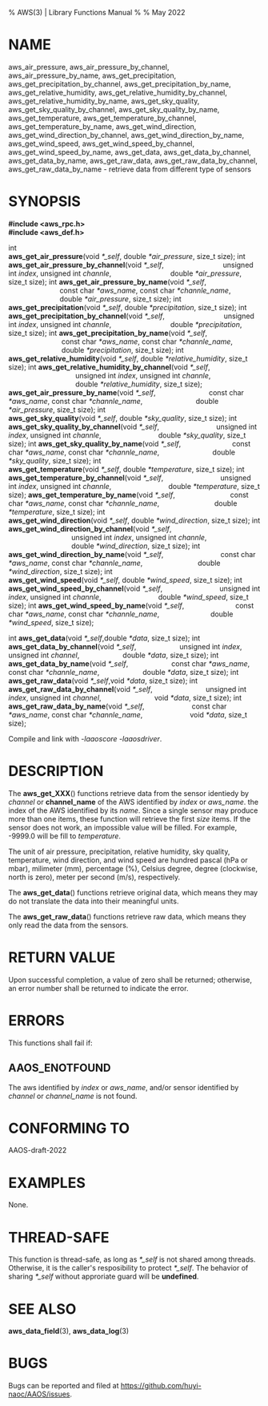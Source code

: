 % AWS(3) | Library Functions Manual
%
% May 2022

NAME
====

aws\_air\_pressure, aws\_air\_pressure\_by\_channel, aws\_air\_pressure\_by\_name, aws\_get\_precipitation, aws\_get\_precipitation\_by\_channel, aws\_get\_precipitation\_by\_name, aws\_get\_relative\_humidity, aws\_get\_relative\_humidity\_by\_channel, aws\_get\_relative\_humidity\_by\_name, aws\_get\_sky\_quality, aws\_get\_sky\_quality\_by\_channel, aws\_get\_sky\_quality\_by\_name, aws\_get\_temperature, aws\_get\_temperature\_by\_channel, aws\_get\_temperature\_by\_name, aws\_get\_wind\_direction, aws\_get\_wind\_direction\_by\_channel, aws\_get\_wind\_direction\_by\_name, aws\_get\_wind\_speed, aws\_get\_wind\_speed\_by\_channel, aws\_get\_wind\_speed\_by\_name, aws\_get\_data, aws\_get\_data\_by\_channel, aws\_get\_data\_by\_name, aws\_get\_raw\_data, aws\_get\_raw\_data\_by\_channel, aws\_get\_raw\_data\_by\_name  - retrieve data from different type of sensors

SYNOPSIS
========

**#include <aws_rpc.h>**  
**#include <aws_def.h>**

int  
**aws_get_air_pressure**(void *\*\_self*, double *\*air\_pressure*, size\_t size);
int
**aws_get_air_pressure_by_channel**(void *\*\_self*, 
$~~~~~~~~~~~~~~~~~~~~~~~~~~~~~$unsigned int *index*, unsigned int *channle*,
$~~~~~~~~~~~~~~~~~~~~~~~~~~~~~$double *\*air\_pressure*, size\_t size);
int
**aws_get_air_pressure_by_name**(void *\*\_self*, 
$~~~~~~~~~~~~~~~~~~~~~~~~~~$const char *\*aws_name*, const char *\*channle_name*, 
$~~~~~~~~~~~~~~~~~~~~~~~~~~$double *\*air\_pressure*, size\_t size);
int  
**aws_get_precipitation**(void *\*\_self*, double *\*precipitation*, size\_t size);
int
**aws_get_precipitation_by_channel**(void *\*\_self*, 
$~~~~~~~~~~~~~~~~~~~~~~~~~~~~~$unsigned int *index*, unsigned int *channle*,
$~~~~~~~~~~~~~~~~~~~~~~~~~~~~~$double *\*precipitation*, size\_t size);
int
**aws_get_precipitation_by_name**(void *\*\_self*, 
$~~~~~~~~~~~~~~~~~~~~~~~~~~~$const char *\*aws_name*, const char *\*channle_name*, 
$~~~~~~~~~~~~~~~~~~~~~~~~~~~$double *\*precipitation*, size\_t size);
int  
**aws_get_relative_humidity**(void *\*\_self*, double *\*relative\_humidity*, size\_t size);
int
**aws_get_relative_humidity_by_channel**(void *\*\_self*, 
$~~~~~~~~~~~~~~~~~~~~~~~~~~~~~~~~~~$unsigned int *index*, unsigned int *channle*,
$~~~~~~~~~~~~~~~~~~~~~~~~~~~~~~~~~~$double *\*relative\_humidity*, size\_t size);
**aws_get_air_pressure_by_name**(void *\*\_self*, 
$~~~~~~~~~~~~~~~~~~~~~~~~~~$const char *\*aws_name*, const char *\*channle_name*, 
$~~~~~~~~~~~~~~~~~~~~~~~~~~$double *\*air\_pressure*, size\_t size);
int  
**aws_get_sky_quality**(void *\*\_self*, double *\*sky\_quality*, size\_t size);
int
**aws_get_sky_quality_by_channel**(void *\*\_self*, 
$~~~~~~~~~~~~~~~~~~~~~~~~~~~~$unsigned int *index*, unsigned int *channle*,
$~~~~~~~~~~~~~~~~~~~~~~~~~~~~$double *\*sky\_quality*, size\_t size);
int
**aws_get_sky_quality_by_name**(void *\*\_self*, 
$~~~~~~~~~~~~~~~~~~~~~~~~~$const char *\*aws_name*, const char *\*channle_name*, 
$~~~~~~~~~~~~~~~~~~~~~~~~~~$double *\*sky\_quality*, size\_t size);
int  
**aws_get_temperature**(void *\*\_self*, double *\*temperature*, size\_t size);
int
**aws_get_temperature_by_channel**(void *\*\_self*, 
$~~~~~~~~~~~~~~~~~~~~~~~~~~~~$unsigned int *index*, unsigned int *channle*,
$~~~~~~~~~~~~~~~~~~~~~~~~~~~~$double *\*temperature*, size\_t size);
**aws_get_temperature_by_name**(void *\*\_self*, 
$~~~~~~~~~~~~~~~~~~~~~~~~~~~$const char *\*aws_name*, const char *\*channle_name*, 
$~~~~~~~~~~~~~~~~~~~~~~~~~~~$double *\*temperature*, size\_t size);
int  
**aws_get_wind_direction**(void *\*\_self*, double *\*wind\_direction*, size\_t size);
int
**aws_get_wind_direction_by_channel**(void *\*\_self*, 
$~~~~~~~~~~~~~~~~~~~~~~~~~~~~~~~~$unsigned int *index*, unsigned int *channle*,
$~~~~~~~~~~~~~~~~~~~~~~~~~~~~~~~~$double *\*wind_direction*, size\_t size);
int
**aws_get_wind_direction_by_name**(void *\*\_self*, 
$~~~~~~~~~~~~~~~~~~~~~~~~~~~~$const char *\*aws_name*, const char *\*channle_name*, 
$~~~~~~~~~~~~~~~~~~~~~~~~~~~$double *\*wind_direction*, size\_t size);
int  
**aws_get_wind_speed**(void *\*\_self*, double *\*wind\_speed*, size\_t size);
int
**aws_get_wind_speed_by_channel**(void *\*\_self*, 
$~~~~~~~~~~~~~~~~~~~~~~~~~~~~$unsigned int *index*, unsigned int *channle*,
$~~~~~~~~~~~~~~~~~~~~~~~~~~~~$double *\*wind_speed*, size\_t size);
int
**aws_get_wind_speed_by_name**(void *\*\_self*, 
$~~~~~~~~~~~~~~~~~~~~~~~~~$const char *\*aws_name*, const char *\*channle_name*, 
$~~~~~~~~~~~~~~~~~~~~~~~~~$double *\*wind_speed*, size\_t size);

int
**aws_get_data**(void *\*\_self*,double *\*data*, size\_t size);
int
**aws_get_data_by_channel**(void *\*\_self*,
$~~~~~~~~~~~~~~~~~~~~~$unsigned int *index*, unsigned int *channel*,
$~~~~~~~~~~~~~~~~~~~~~$double *\*data*, size\_t size);
int
**aws_get_data_by_name**(void *\*\_self*,
$~~~~~~~~~~~~~~~~~~~~~$const char *\*aws_name*, const char *\*channle_name*,
$~~~~~~~~~~~~~~~~~~~~~$double *\*data*, size\_t size);
int
**aws_get_raw_data**(void *\*\_self*,void *\*data*, size\_t size);
int
**aws_get_raw_data_by_channel**(void *\*\_self*,
$~~~~~~~~~~~~~~~~~~~~~~~~~~$unsigned int *index*, unsigned int *channel*,
$~~~~~~~~~~~~~~~~~~~~~~~~~~$void *\*data*, size\_t size);
int
**aws_get_raw_data_by_name**(void *\*\_self*,
$~~~~~~~~~~~~~~~~~~~~~~~$const char *\*aws_name*, const char *\*channle_name*,
$~~~~~~~~~~~~~~~~~~~~~~~$void *\*data*, size\_t size);


Compile and link with *-laaoscore* *-laaosdriver*.

DESCRIPTION
===========

The **aws_get_XXX**() functions retrieve data from the sensor identiedy by *channel* or **channel_name** of the AWS identified by *index* or *aws_name*. the index of the AWS identified by its *name*. Since a single sensor may produce more than one items, these function will retrieve the first *size* items. If the sensor does not work, an impossible value will be filled. For example, -9999.0 will be fill to *temperature*.

The unit of air pressure, precipitation, relative humidity, sky quality, temperature, wind direction, and wind speed are hundred pascal (hPa or mbar), milimeter (mm), percentage (%), Celsius degree, degree (clockwise, north is zero), meter per second (m/s), respectively.

The **aws_get_data**() functions retrieve original data, which means they may do not translate the data into their meaningful units.

 The **aws_get_raw_data**() functions retrieve raw data, which means they only read the data from the sensors. 

RETURN VALUE
============

Upon successful completion, a value of zero shall be returned; otherwise, an error number shall be returned to indicate the error.

ERRORS
======

This functions shall fail if:

AAOS\_ENOTFOUND
-------------

The aws identified by *index* or *aws\_name*,  and/or sensor identified by *channel* or *channel_name* is not found.

CONFORMING TO
=============

AAOS-draft-2022

EXAMPLES
========

None.

THREAD-SAFE
===========

This function is thread-safe, as long as *\*\_self* is not shared among threads. Otherwise, it is the caller's resposibility to protect *\*\_self*. The behavior of sharing *\*\_self* without approriate guard will be **undefined**.

SEE ALSO
========

**aws_data_field**(3), **aws_data_log**(3)

BUGS
====

Bugs can be reported and filed at https://github.com/huyi-naoc/AAOS/issues.


